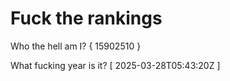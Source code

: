 # Fuck the rankings

Who the hell am I?
{ 15902510 }

What fucking year is it?
[ 2025-03-28T05:43:20Z ]

